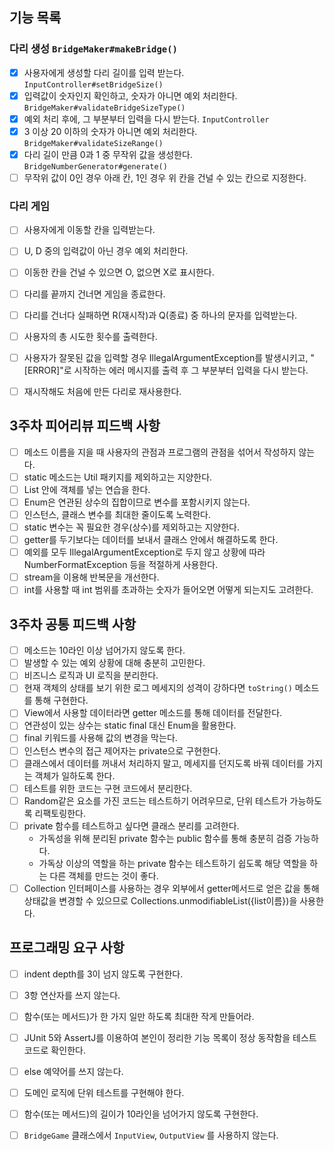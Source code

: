 ## 기능 목록

### 다리 생성 `BridgeMaker#makeBridge()`

- [x] 사용자에게 생성할 다리 길이를 입력 받는다. `InputController#setBridgeSize()`
- [x] 입력값이 숫자인지 확인하고, 숫자가 아니면 예외 처리한다. `BridgeMaker#validateBridgeSizeType()`
- [x] 예외 처리 후에, 그 부분부터 입력을 다시 받는다. `InputController`
- [x] 3 이상 20 이하의 숫자가 아니면 예외 처리한다. `BridgeMaker#validateSizeRange()`
- [x] 다리 길이 만큼 0과 1 중 무작위 값을 생성한다. `BridgeNumberGenerator#generate()`
- [ ] 무작위 값이 0인 경우 아래 칸, 1인 경우 위 칸을 건널 수 있는 칸으로 지정한다.

### 다리 게임

- [ ] 사용자에게 이동할 칸을 입력받는다.
- [ ] U, D 중의 입력값이 아닌 경우 예외 처리한다.
- [ ] 이동한 칸을 건널 수 있으면 O, 없으면 X로 표시한다.
- [ ] 다리를 끝까지 건너면 게임을 종료한다.
- [ ] 다리를 건너다 실패하면 R(재시작)과 Q(종료) 중 하나의 문자를 입력받는다.
- [ ] 사용자의 총 시도한 횟수를 출력한다.

- [ ] 사용자가 잘못된 값을 입력할 경우 IllegalArgumentException를 발생시키고, "[ERROR]"로 시작하는 에러 메시지를 출력 후 그 부분부터 입력을 다시 받는다.
- [ ] 재시작해도 처음에 만든 다리로 재사용한다.

## 3주차 피어리뷰 피드백 사항

- [ ] 메소드 이름을 지을 때 사용자의 관점과 프로그램의 관점을 섞어서 작성하지 않는다.
- [ ] static 메소드는 Util 패키지를 제외하고는 지양한다.
- [ ] List 안에 객체를 넣는 연습을 한다.
- [ ] Enum은 연관된 상수의 집합이므로 변수를 포함시키지 않는다.
- [ ] 인스턴스, 클래스 변수를 최대한 줄이도록 노력한다.
- [ ] static 변수는 꼭 필요한 경우(상수)를 제외하고는 지양한다.
- [ ] getter를 두기보다는 데이터를 보내서 클래스 안에서 해결하도록 한다.
- [ ] 예외를 모두 IllegalArgumentException로 두지 않고 상황에 따라 NumberFormatException 등을 적절하게 사용한다.
- [ ] stream을 이용해 반복문을 개선한다.
- [ ] int를 사용할 때 int 범위를 초과하는 숫자가 들어오면 어떻게 되는지도 고려한다.

## 3주차 공통 피드백 사항

- [ ] 메소드는 10라인 이상 넘어가지 않도록 한다.
- [ ] 발생할 수 있는 예외 상황에 대해 충분히 고민한다.
- [ ] 비즈니스 로직과 UI 로직을 분리한다.
- [ ] 현재 객체의 상태를 보기 위한 로그 메세지의 성격이 강하다면 `toString()` 메소드를 통해 구현한다.
- [ ] View에서 사용할 데이터라면 getter 메소드를 통해 데이터를 전달한다.
- [ ] 연관성이 있는 상수는 static final 대신 Enum을 활용한다.
- [ ] final 키워드를 사용해 값의 변경을 막는다.
- [ ] 인스턴스 변수의 접근 제어자는 private으로 구현한다.
- [ ] 클래스에서 데이터를 꺼내서 처리하지 말고, 메세지를 던지도록 바꿔 데이터를 가지는 객체가 일하도록 한다.
- [ ] 테스트를 위한 코드는 구현 코드에서 분리한다.
- [ ] Random같은 요소를 가진 코드는 테스트하기 어려우므로, 단위 테스트가 가능하도록 리팩토링한다.
- [ ] private 함수를 테스트하고 싶다면 클래스 분리를 고려한다.
    - 가독성을 위해 분리된 private 함수는 public 함수를 통해 충분히 검증 가능하다.
    - 가독상 이상의 역할을 하는 private 함수는 테스트하기 쉽도록 해당 역할을 하는 다른 객체를 만드는 것이 좋다.
- [ ] Collection 인터페이스를 사용하는 경우 외부에서 getter메서드로 얻은 값을 통해 상태값을 변경할 수 있으므로 Collections.unmodifiableList({list이름})을 사용한다.

## 프로그래밍 요구 사항

- [ ] indent depth를 3이 넘지 않도록 구현한다.
- [ ] 3항 연산자를 쓰지 않는다.
- [ ] 함수(또는 메서드)가 한 가지 일만 하도록 최대한 작게 만들어라.
- [ ] JUnit 5와 AssertJ를 이용하여 본인이 정리한 기능 목록이 정상 동작함을 테스트 코드로 확인한다.
- [ ] else 예약어를 쓰지 않는다.
- [ ] 도메인 로직에 단위 테스트를 구현해야 한다.
- [ ] 함수(또는 메서드)의 길이가 10라인을 넘어가지 않도록 구현한다.
- [ ] `BridgeGame` 클래스에서 `InputView`, `OutputView` 를 사용하지 않는다.

